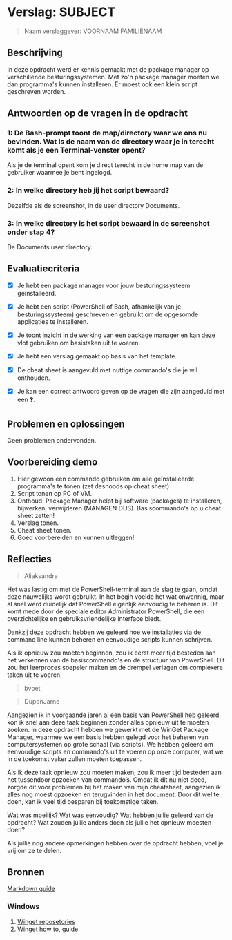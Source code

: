 # Verslag: SUBJECT

> Naam verslaggever: VOORNAAM FAMILIENAAM

## Beschrijving

In deze opdracht werd er kennis gemaakt met de package manager op verschillende besturingssystemen. Met zo'n package manager moeten we dan programma's kunnen installeren. Er moest ook een klein script geschreven worden.

## Antwoorden op de vragen in de opdracht


### 1: De Bash-prompt toont de map/directory waar we ons nu bevinden. Wat is de naam van de directory waar je in terecht komt als je een Terminal-venster opent?
Als je de terminal opent kom je direct terecht in de home map van de gebruiker waarmee je bent ingelogd.

### 2: In welke directory heb jij het script bewaard?
Dezelfde als de screenshot, in de user directory Documents.

### 3: In welke directory is het script bewaard in de screenshot onder stap 4?
De Documents user directory.

## Evaluatiecriteria

- [x] Je hebt een package manager voor jouw besturingssysteem geïnstalleerd.
- [x] Je hebt een script (PowerShell of Bash, afhankelijk van je besturingssysteem) geschreven en gebruikt om de opgesomde applicaties te installeren.
- [x] Je toont inzicht in de werking van een package manager en kan deze vlot gebruiken om basistaken uit te voeren.
- [x] Je hebt een verslag gemaakt op basis van het template.
- [x] De cheat sheet is aangevuld met nuttige commando's die je wil onthouden.
- [x] Je kan een correct antwoord geven op de vragen die zijn aangeduid met een ❓.


## Problemen en oplossingen

Geen problemen ondervonden.

## Voorbereiding demo

1) Hier gewoon een commando gebruiken om alle geïnstalleerde programma's te tonen (zet desnoods op cheat sheet)
2) Script tonen op PC of VM.
3) Onthoud: Package Manager helpt bij software (packages) te installeren, bijwerken, verwijderen (MANAGEN DUS). Basiscommando's op u cheat sheet zetten!
4) Verslag tonen.
5) Cheat sheet tonen.
6) Goed voorbereiden en kunnen uitleggen!

## Reflecties
> Aliaksandra

Het was lastig om met de PowerShell-terminal aan de slag te gaan, omdat deze nauwelijks wordt gebruikt. In het begin voelde het wat onwennig, maar al snel werd duidelijk dat PowerShell eigenlijk eenvoudig te beheren is. Dit komt mede door de speciale editor Administrator PowerShell, die een overzichtelijke en gebruiksvriendelijke interface biedt.

Dankzij deze opdracht hebben we geleerd hoe we installaties via de command line kunnen beheren en eenvoudige scripts kunnen schrijven. 

Als ik opnieuw zou moeten beginnen, zou ik eerst meer tijd besteden aan het verkennen van de basiscommando's en de structuur van PowerShell. Dit zou het leerproces soepeler maken en de drempel verlagen om complexere taken uit te voeren.

> bvoet

> DuponJarne

Aangezien ik in voorgaande jaren al een basis van PowerShell heb geleerd, kon ik snel aan deze taak beginnen zonder alles opnieuw uit te moeten zoeken. In deze opdracht hebben we gewerkt met de WinGet Package Manager, waarmee we een basis hebben gelegd voor het beheren van computersystemen op grote schaal (via scripts). We hebben geleerd om eenvoudige scripts en commando's uit te voeren op onze computer, wat we in de toekomst vaker zullen moeten toepassen.

Als ik deze taak opnieuw zou moeten maken, zou ik meer tijd besteden aan het tussendoor opzoeken van commando’s. Omdat ik dit nu niet deed, zorgde dit voor problemen bij het maken van mijn cheatsheet, aangezien ik alles nog moest opzoeken en terugvinden in het document. Door dit wel te doen, kan ik veel tijd besparen bij toekomstige taken.


Wat was moeilijk? Wat was eenvoudig? Wat hebben jullie geleerd van de opdracht? Wat zouden jullie anders doen als jullie het opnieuw moesten doen?

Als jullie nog andere opmerkingen hebben over de opdracht hebben, voel je vrij om ze te delen.

## Bronnen
[Markdown guide](https://www.markdownguide.org/basic-syntax/)

### Windows

1. [Winget reposetories](https://winget.run)
2. [Winget how to, guide](https://www.petergirnus.com/blog/how-to-use-windows-package-manager-winget)




